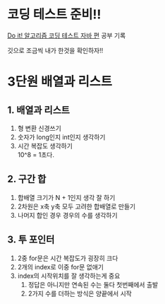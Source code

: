 # 코딩 테스트 준비!!

[Do it! 알고리즘 코딩 테스트 자바 편](http://www.yes24.com/Product/Goods/108571508) 공부 기록

깃으로 조금씩 내가 한것을 확인하자!!

# 3단원 배열과 리스트
## 1. 배열과 리스트
1. 형 변환 신경쓰기
2. 숫자가 long인지 int인지 생각하기
3. 시간 복잡도 생각하기 <br>10^8 = 1초다.


## 2. 구간 합
1. 합배열 크기가 N + 1인지 생각 잘 하기
2. 2차원은 x축 y축 모두 고려한 합배열로 만들기
3. 나머지 합인 경우 경우의 수를 생각하기

## 3. 투 포인터
1. 2중 for문은 시간 복잡도가 굉장히 크다
2. 2개의 index로 이중 for문 없애기
3. index의 시작위치를 잘 생각하는게 중요
   1. 정답은 아니지만 연속된 수는 둘다 첫번째에서 출발
   2. 2가지 수를 더하는 방식은 양끝에서 시작

